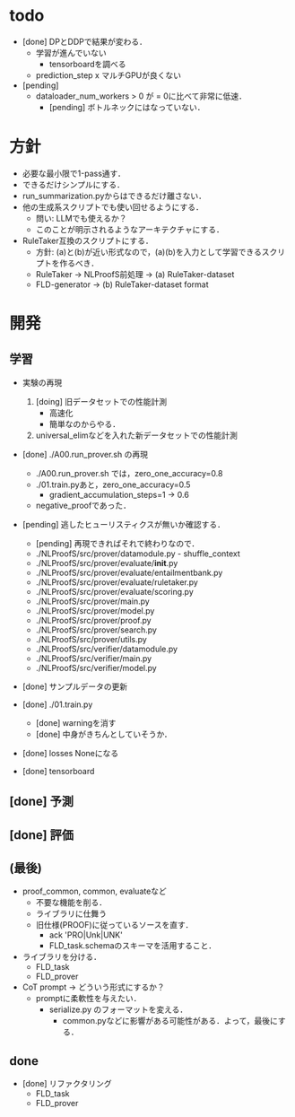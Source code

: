 # todo
* [done] DPとDDPで結果が変わる．
    - 学習が進んでいない
        - tensorboardを調べる
    - prediction_step x マルチGPUが良くない
* [pending]
    - dataloader_num_workers > 0 が = 0に比べて非常に低速．
        - [pending] ボトルネックにはなっていない．




# 方針
* 必要な最小限で1-pass通す．
* できるだけシンプルにする．
* run_summarization.pyからはできるだけ離さない．
* 他の生成系スクリプトでも使い回せるようにする．
    - 問い: LLMでも使えるか？
    - このことが明示されるようなアーキテクチャにする．
* RuleTaker互換のスクリプトにする．
    - 方針: (a)と(b)が近い形式なので，(a)(b)を入力として学習できるスクリプトを作るべき．
    - RuleTaker -> NLProofS前処理 -> (a) RuleTaker-dataset
    - FLD-generator               -> (b) RuleTaker-dataset format




# 開発

## 学習
* 実験の再現
    1. [doing] 旧データセットでの性能計測
        * 高速化
        * 簡単なのからやる．
    1. universal_elimなどを入れた新データセットでの性能計測

* [done] ./A00.run_prover.sh の再現
    - ./A00.run_prover.sh では，zero_one_accuracy=0.8
    - ./01.train.pyあと，zero_one_accuracy=0.5
        * gradient_accumulation_steps=1 -> 0.6
    - negative_proofであった．
* [pending] 逃したヒューリスティクスが無いか確認する．
    * [pending] 再現できればそれで終わりなので．
    * ./NLProofS/src/prover/datamodule.py
          - shuffle_context
    * ./NLProofS/src/prover/evaluate/__init__.py
    * ./NLProofS/src/prover/evaluate/entailmentbank.py
    * ./NLProofS/src/prover/evaluate/ruletaker.py
    * ./NLProofS/src/prover/evaluate/scoring.py
    * ./NLProofS/src/prover/main.py
    * ./NLProofS/src/prover/model.py
    * ./NLProofS/src/prover/proof.py
    * ./NLProofS/src/prover/search.py
    * ./NLProofS/src/prover/utils.py
    * ./NLProofS/src/verifier/datamodule.py
    * ./NLProofS/src/verifier/main.py
    * ./NLProofS/src/verifier/model.py

* [done] サンプルデータの更新
* [done] ./01.train.py
    * [done] warningを消す
    * [done] 中身がきちんとしていそうか．
* [done] losses Noneになる
* [done] tensorboard

## [done] 予測

## [done] 評価

## (最後)
* proof_common, common, evaluateなど
    - 不要な機能を削る．
    - ライブラリに仕舞う
    - 旧仕様(PROOF)に従っているソースを直す．
        - ack 'PRO|Unk|UNK'
        - FLD_task.schemaのスキーマを活用すること．
* ライブラリを分ける．
    - FLD_task
    - FLD_prover
* CoT prompt -> どういう形式にするか？
    - promptに柔軟性を与えたい．
        * serialize.py のフォーマットを変える．
            * common.pyなどに影響がある可能性がある．よって，最後にする．

## done
* [done] リファクタリング
    * FLD_task
    * FLD_prover
